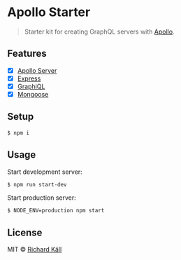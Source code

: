 # Apollo Starter

> Starter kit for creating GraphQL servers with [Apollo](https://github.com/apollostack/apollo-server).

## Features

- [x] [Apollo Server](https://github.com/apollostack/apollo-server)
- [x] [Express](https://github.com/expressjs/express)
- [x] [GraphiQL](https://github.com/graphql/graphiql)
- [x] [Mongoose](https://github.com/Automattic/mongoose)

## Setup

```bash
$ npm i
```

## Usage

Start development server:

```bash
$ npm run start-dev
```

Start production server:

```bash
$ NODE_ENV=production npm start
```

## License

MIT © [Richard Käll](https://richardkall.se)
